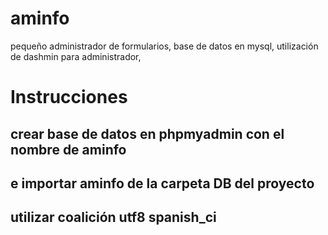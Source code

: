 # aminfo
pequeño administrador de formularios, 
base de datos en mysql, 
utilización de dashmin para administrador,

# Instrucciones
## crear base de datos en phpmyadmin con el nombre de aminfo
## e importar aminfo de la carpeta DB del proyecto
## utilizar coalición utf8 spanish_ci 